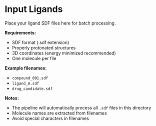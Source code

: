 # Input Ligands

Place your ligand SDF files here for batch processing.

**Requirements:**
- SDF format (.sdf extension)
- Properly protonated structures
- 3D coordinates (energy minimized recommended)
- One molecule per file

**Example filenames:**
- `compound_001.sdf`
- `ligand_A.sdf`
- `drug_candidate.sdf`

**Notes:**
- The pipeline will automatically process all `.sdf` files in this directory
- Molecule names are extracted from filenames
- Avoid special characters in filenames

